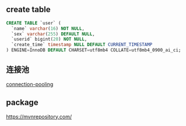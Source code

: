 ## create table
```sql
CREATE TABLE `user` (
  `name` varchar(16) NOT NULL,
  `sex` varchar(255) DEFAULT NULL,
  `userid` bigint(20) NOT NULL,
  `create_time` timestamp NULL DEFAULT CURRENT_TIMESTAMP
) ENGINE=InnoDB DEFAULT CHARSET=utf8mb4 COLLATE=utf8mb4_0900_ai_ci;
```

## 连接池
[connection-pooling](https://dev.mysql.com/doc/connector-j/8.0/en/connector-j-usagenotes-j2ee-concepts-connection-pooling.html)

## package
https://mvnrepository.com/